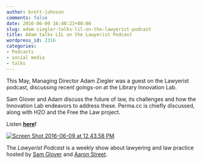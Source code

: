 ```yaml
---
author: brett-johnson
comments: false
date: 2016-06-09 16:40:23+00:00
slug: adam-ziegler-talks-lil-on-the-lawyerist-podcast
title: Adam talks LIL on the Lawyerist Podcast
wordpress_id: 2316
categories:
- Podcasts
- social media
- talks
---
```


This May, Managing Director Adam Ziegler was a guest on the Lawyerist podcast, discussing recent goings-on at the Library Innovation Lab.

Sam Glover and Adam discuss the future of law, its challenges and how the Innovation Lab endeavors to address these. Perma.cc is chiefly discussed, along with H2O and the Free the Law project.

Listen **[here](https://lawyerist.com/113783/podcast-68/)!**

[![Screen Shot 2016-06-09 at 12.43.58 PM](http://librarylab.law.harvard.edu/blog/wp-content/uploads/2016/06/Screen-Shot-2016-06-09-at-12.43.58-PM.png)](http://librarylab.law.harvard.edu/blog/wp-content/uploads/2016/06/Screen-Shot-2016-06-09-at-12.43.58-PM.png)

The _Lawyerist Podcast_ is a weekly show about lawyering and law practice hosted by [Sam Glover](https://lawyerist.com/author/sam-glover/) and [Aaron Street](https://lawyerist.com/author/aaron-street/).
